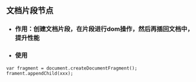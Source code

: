## 文档片段节点

* ### 作用：创建文档片段，在片段进行dom操作，然后再插回文档中，提升性能
* ### 使用

```
var fragment = document.createDocumentFragment();
frament.appendChild(xxx);
```



